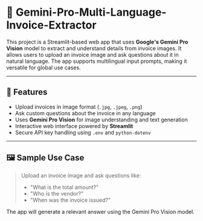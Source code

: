 # 🧾 Gemini-Pro-Multi-Language-Invoice-Extractor
This project is a Streamlit-based web app that uses **Google's Gemini Pro Vision** model to extract and understand details from invoice images. It allows users to upload an invoice image and ask questions about it in natural language. The app supports multilingual input prompts, making it versatile for global use cases.

---

## 🚀 Features

- Upload invoices in image format (`.jpg`, `.jpeg`, `.png`)
- Ask custom questions about the invoice in any language
- Uses **Gemini Pro Vision** for image understanding and text generation
- Interactive web interface powered by **Streamlit**
- Secure API key handling using `.env` and `python-dotenv`

---

## 🖼 Sample Use Case

> Upload an invoice image and ask questions like:  
> - "What is the total amount?"  
> - "Who is the vendor?"  
> - "When was the invoice issued?"

The app will generate a relevant answer using the Gemini Pro Vision model.

